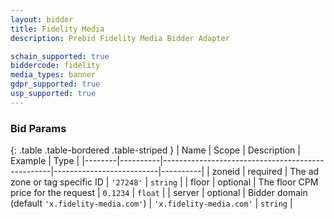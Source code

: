 ```yaml
---
layout: bidder
title: Fidelity Media
description: Prebid Fidelity Media Bidder Adapter

schain_supported: true
biddercode: fidelity
media_types: banner
gdpr_supported: true
usp_supported: true
---
```


### Bid Params

{: .table .table-bordered .table-striped }
| Name   | Scope    | Description                                      | Example                  | Type     |
|--------|----------|--------------------------------------------------|--------------------------|----------|
| zoneid | required | The ad zone or tag specific ID                   | `'27248'`                | `string` |
| floor  | optional | The floor CPM price for the request              | `0.1234`                 | `float`  |
| server | optional | Bidder domain (default `'x.fidelity-media.com'`) | `'x.fidelity-media.com'` | `string` |